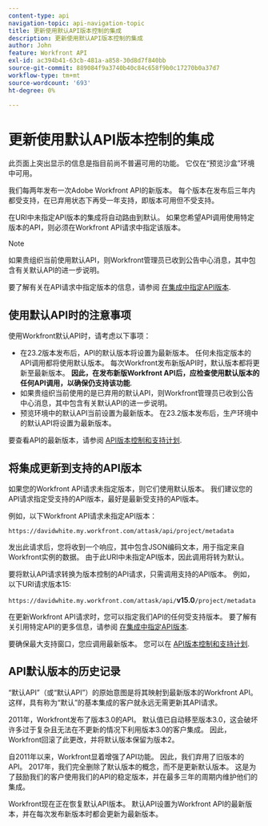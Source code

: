 ```yaml
---
content-type: api
navigation-topic: api-navigation-topic
title: 更新使用默认API版本控制的集成
description: 更新使用默认API版本控制的集成
author: John
feature: Workfront API
exl-id: ac394b41-63cb-481a-a858-30d8d7f840bb
source-git-commit: 889084f9a3740b40c84c658f9b0c17270b0a37d7
workflow-type: tm+mt
source-wordcount: '693'
ht-degree: 0%

---
```


# 更新使用默认API版本控制的集成

<!-- This article is going to need a complete revamp or to be removed-->

<span class="preview">此页面上突出显示的信息是指目前尚不普遍可用的功能。 它仅在“预览沙盒”环境中可用。</span>

我们每两年发布一次Adobe Workfront API的新版本。 每个版本在发布后三年内都受支持，在已弃用状态下再受一年支持，即版本可用但不受支持。

在URI中未指定API版本的集成将自动路由到默认。 如果您希望API调用使用特定版本的API，则必须在Workfront API请求中指定该版本。

>[!NOTE]
>
>如果贵组织当前使用默认API，则Workfront管理员已收到公告中心消息，其中包含有关默认API的进一步说明。


<!--
Integrations that do not specify a version of the API in the URI are automatically routed to Default, which has been deprecated. In order for your Workfront integrations to be valid, you must specify a supported API version in your Workfront API requests.
-->

要了解有关在API请求中指定版本的信息，请参阅 [在集成中指定API版本](../../wf-api/api/specify-api-version-integrations.md).

## 使用默认API时的注意事项

使用Workfront默认API时，请考虑以下事项：

* 在23.2版本发布后，API的默认版本将设置为最新版本。 任何未指定版本的API调用都将使用默认版本。 每次Workfront发布新版API时，默认版本都将更新至最新版本。 **因此，在发布新版Workfront API后，应检查使用默认版本的任何API调用，以确保仍支持该功能**.
* 如果贵组织当前使用的是已弃用的默认API，则Workfront管理员已收到公告中心消息，其中包含有关默认API的进一步说明。
* <span class="preview">预览环境中的默认API当前设置为最新版本。 在23.2版本发布后，生产环境中的默认API将设置为最新版本。</span>

要查看API的最新版本，请参阅 [API版本控制和支持计划](../../wf-api/api/api-version-support-schedule.md).

<!--

## Deprecating Default

In an effort to improve the Workfront API, we are in the process of removing older API versions that have exceeded our support window of three years. One of these versions is Version 2, to which Default is mapped. This version was released in 2010, and much of the logic supported in the Attask/Workfront application at that time either no longer exists or has substantially changed.

We deprecated Default in July 2017, and we will no longer designate a specific version of the API to be the default version. Instead, all Workfront API requests must specify a specific API version.

>[!IMPORTANT]
>
> By July 1, 2018 all of your Workfront integrations that use Default must be updated to call a specific supported API version. After that date, all of your Workfront API requests used by integrations that do not specify a version will fail.

To learn about the Workfront deprecation cadence, see [API versioning and support schedule](../../wf-api/api/api-version-support-schedule.md).

-->

## 将集成更新到支持的API版本

如果您的Workfront API请求未指定版本，则它们使用默认版本。 我们建议您的API请求指定受支持的API版本，最好是最新受支持的API版本。

例如，以下Workfront API请求未指定API版本：

`https://davidwhite.my.workfront.com/attask/api/project/metadata`

发出此请求后，您将收到一个响应，其中包含JSON编码文本，用于指定来自Workfront实例的数据。 由于此URI中未指定API版本，因此调用将转为默认。

要将默认API请求转换为版本控制的API请求，只需调用支持的API版本。 例如，以下URI请求版本15:

`https://davidwhite.my.workfront.com/attask/api/`**v15.0**`/project/metadata`

在更新Workfront API请求时，您可以指定我们API的任何受支持版本。 要了解有关引用特定API的更多信息，请参阅 [在集成中指定API版本](../../wf-api/api/specify-api-version-integrations.md).

要确保最大支持窗口，您应调用最新版本。 您可以在 [API版本控制和支持计划](../../wf-api/api/api-version-support-schedule.md).

## API默认版本的历史记录

“默认API”（或“默认API”）的原始意图是将其映射到最新版本的Workfront API。 这样，具有称为“默认”的基本集成的客户就永远无需更新其API请求。

2011年，Workfront发布了版本3.0的API。 默认值已自动移至版本3.0，这会破坏许多过于复杂且无法在不更新的情况下利用版本3.0的客户集成。 因此，Workfront回滚了此更改，并将默认版本保留为版本2。

自2011年以来，Workfront显着增强了API功能。 因此，我们弃用了旧版本的API。 2017年，我们完全删除了默认版本的概念，而不是更新默认版本。 这是为了鼓励我们的客户使用我们的API的稳定版本，并在最多三年的周期内维护他们的集成。

Workfront现在正在恢复默认API版本。 默认API设置为Workfront API的最新版本，并在每次发布新版本时都会更新为最新版本。

